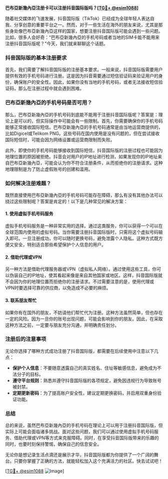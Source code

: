 **巴布亞新幾內亞注册卡可以注册抖音国际版吗？[[TG💪+ @esim1088](https://t.me/s/esim1088)]**

随着社交媒体的飞速发展，抖音国际版（TikTok）已经成为全球年轻人表达自我、分享创意的重要平台之一。然而，对于一些生活在海外的朋友来说，尤其是那些身处像巴布亞新幾內亞这样的国家，想要注册抖音国际版可能会遇到一些问题。比如，很多人会好奇：“巴布亞新幾內亞的手机号码或者当地的SIM卡能不能用来注册抖音国际版呢？”今天，我们就来聊聊这个话题。

### 抖音国际版的基本注册要求

首先，我们需要了解抖音国际版的注册基本要求。一般来说，抖音国际版需要用户提供有效的手机号码进行注册。这是因为抖音需要通过短信验证码来验证用户的身份，确保账户的安全性。因此，如果你没有当地的手机号码，或者无法接收短信验证码，那么在注册过程中就会遇到困难。

### 巴布亞新幾內亞的手机号码是否可用？

那么，巴布亞新幾內亞的手机号码到底能不能用于注册抖音国际版呢？答案是：理论上是可以的，但实际操作中可能会有一些限制。首先，你需要确保你的手机号码能够正常接收国际短信。巴布亞新幾內亞的手机号码通常是由当地运营商提供的，比如Digicel或Telikom PNG。这些号码在国内使用是没有问题的，但在尝试接收国际短信时，可能会因为网络设置或运营商限制而失败。

此外，即使你的手机号码能够接收到国际短信，抖音国际版的注册过程也可能因为地理位置的原因被拒绝。抖音会对用户的IP地址进行检测，如果发现你的IP地址来自巴布亞新幾內亞，可能会认为你不符合注册条件，从而拒绝你的注册请求。这种地理限制是为了防止虚假账号的创建和滥用。

### 如何解决注册难题？

既然直接使用巴布亞新幾內亞的手机号码可能存在障碍，那么有没有其他办法可以绕过这些限制呢？答案是肯定的！以下是几种常见的解决方案：

#### 1. 使用虚拟手机号码服务

虚拟手机号码服务是一种非常实用的选择。通过这类服务，你可以获得一个可以在全球范围内使用的虚拟号码。当你需要注册抖音国际版时，只需将这个虚拟号码输入即可。一旦注册成功，你可以随时更换号码，避免泄露个人隐私。这种方式既方便又安全，特别适合那些希望保护个人信息的用户。

#### 2. 借助代理或VPN

另一种方法是借助代理服务器或VPN（虚拟私人网络）。通过使用这些工具，你可以伪装自己的IP地址，使其看起来像是来自其他国家或地区。这样，抖音国际版就不会因为你的地理位置而拒绝你的注册请求。不过需要注意的是，使用代理或VPN时要选择可靠的供应商，以免造成不必要的麻烦。

#### 3. 联系朋友帮忙

如果你有在国外的朋友，不妨请他们帮忙代为注册。这种方法虽然简单，但也存在一定的风险。因为一旦你的账号出现问题，可能会影响到你的朋友。因此，在采取这种方法之前，一定要与朋友充分沟通，并明确责任划分。

### 注册后的注意事项

无论你选择了哪种方式成功注册了抖音国际版，都需要在后续使用中注意以下几点：

- **保护个人信息**：不要随意透露自己的真实姓名、住址等敏感信息，避免成为不法分子的目标。
- **遵守平台规则**：熟悉并遵守抖音国际版的各项规定，避免因违规行为导致账号被封禁。
- **定期更新密码**：为了提高账户安全性，建议定期更换密码，并启用双重身份验证功能。

### 总结

总的来说，虽然巴布亞新幾內亞的手机号码在理论上可以用于注册抖音国际版，但实际上可能会面临诸多挑战。面对这些问题，我们可以通过使用虚拟手机号码服务、借助代理或VPN等方式来克服障碍。同时，在享受抖音国际版带来的乐趣的同时，也要时刻保持警惕，确保自己的信息安全。

无论你是想记录生活点滴还是展示才华，抖音国际版都为你提供了一个广阔的舞台。只要你掌握了正确的方法，就能轻松加入这个充满活力的社区。快去试试吧！

[[TG💪+ @esim1088](https://t.me/s/esim1088) ![Image](https://i.postimg.cc/4NQfJmqS/Snipaste-2025-05-13-00-14-12.png)]